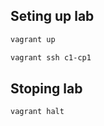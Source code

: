 ## Seting up lab

```bash
vagrant up
```

```bash
vagrant ssh c1-cp1
```

## Stoping lab

```bash
vagrant halt
```